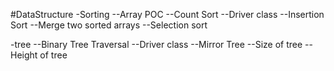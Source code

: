 #DataStructure
-Sorting
--Array POC
--Count Sort
--Driver class
--Insertion Sort
--Merge two sorted arrays
--Selection sort

-tree
--Binary Tree Traversal
--Driver class
--Mirror Tree
--Size of tree
--Height of tree
